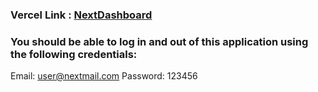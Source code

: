 ### Vercel Link : [NextDashboard](https://nextjs-dashboard-nu-three-81.vercel.app/)

### You should be able to log in and out of this application using the following credentials:

Email: user@nextmail.com
Password: 123456
